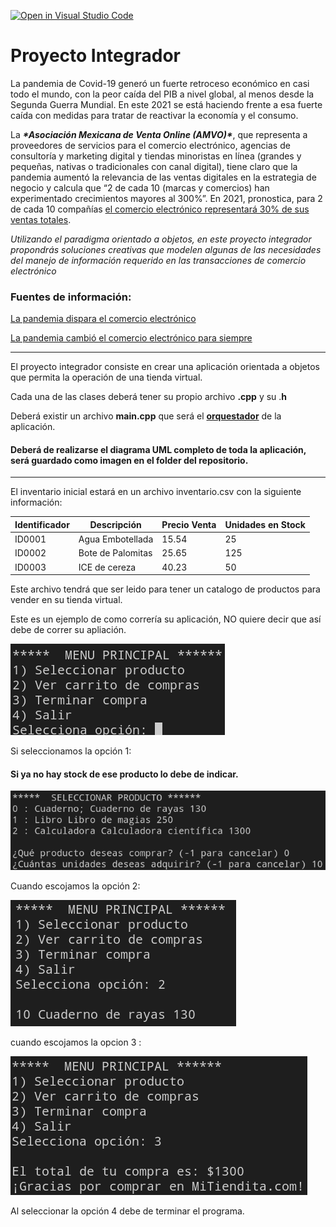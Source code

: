 [![Open in Visual Studio Code](https://classroom.github.com/assets/open-in-vscode-c66648af7eb3fe8bc4f294546bfd86ef473780cde1dea487d3c4ff354943c9ae.svg)](https://classroom.github.com/online_ide?assignment_repo_id=9269362&assignment_repo_type=AssignmentRepo)
# Proyecto Integrador

La pandemia de Covid-19 generó un fuerte retroceso económico en casi todo el mundo, con la peor caída del PIB a nivel global, al menos desde la Segunda Guerra Mundial. En este 2021 se está haciendo frente a esa fuerte caída con medidas para tratar de reactivar la economía y el consumo.

La ***\*Asociación Mexicana de Venta Online (AMVO)\****, que representa a proveedores de servicios para el comercio electrónico, agencias de consultoría y marketing digital y tiendas minoristas en línea (grandes y pequeñas, nativas o tradicionales con canal digital), tiene claro que la pandemia aumentó la relevancia de las ventas digitales en la estrategia de negocio y calcula que “2 de cada 10 (marcas y comercios) han experimentado crecimientos mayores al 300%”. En 2021, pronostica, para 2 de cada 10 compañías [el comercio electrónico representará 30% de sus ventas totales](https://www.amvo.org.mx/estudios/reporte-4-0-impacto-covid-19-en-venta-online-mexico/).

*Utilizando el paradigma orientado a objetos, en este proyecto integrador propondrás soluciones creativas que modelen algunas de las necesidades del manejo de información requerido en las transacciones de comercio electrónico*

### Fuentes de información:

[La pandemia dispara el comercio electrónico](https://www.elfinanciero.com.mx/bloomberg-businessweek/la-pandemia-dispara-el-comercio-electronico/)

[La pandemia cambió el comercio electrónico para siempre](https://www.eleconomista.com.mx/opinion/La-pandemia-cambio-el-comercio-electronico-para-siempre-20201109-0057.html)

------

El proyecto integrador consiste en crear una aplicación orientada a objetos que permita la operación de una tienda virtual.

Cada una de las clases deberá tener su propio archivo **.cpp** y su .**h**

Deberá existir un archivo **main.cpp** que será el <u>**orquestador**</u> de la aplicación.

#### Deberá de realizarse el diagrama UML completo de toda la aplicación, será guardado como imagen en el folder del repositorio.

------

El inventario inicial estará en un archivo inventario.csv con la siguiente información:

| Identificador | Descripción       | Precio Venta | Unidades en Stock |
| ------------- | ----------------- | ------------ | ----------------- |
| ID0001        | Agua Embotellada  | 15.54        | 25                |
| ID0002        | Bote de Palomitas | 25.65        | 125               |
| ID0003        | ICE de cereza     | 40.23        | 50                |

Este archivo tendrá que ser leido para tener un catalogo de productos para vender en su tienda virtual.

Este es un ejemplo de como correría su aplicación, NO quiere decir que así debe de correr su apliación.

![](img/MenuPrincipal.png)

Si seleccionamos la opción 1:

#### Si ya no hay stock de ese producto lo debe de indicar.

![SeleccionProducto](img/SeleccionProducto.png)

Cuando escojamos  la opción 2:

![](img/VerCarrito.png)

cuando escojamos la opcion 3 :

![TerminarCompra](img/TerminarCompra.png)



Al seleccionar la opción 4 debe de terminar el programa.

